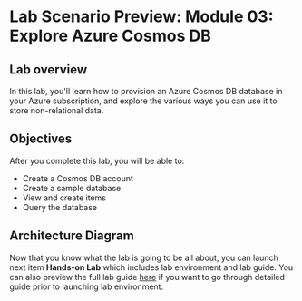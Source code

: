 # Lab Scenario Preview: Module 03: Explore Azure Cosmos DB

## Lab overview

In this lab, you'll learn how to provision an Azure Cosmos DB database in your Azure subscription, and explore the various ways you can use it to store non-relational data.

## Objectives

After you complete this lab, you will be able to:

- Create a Cosmos DB account
- Create a sample database
- View and create items
- Query the database
  
## Architecture Diagram

Now that you know what the lab is going to be all about, you can launch next item **Hands-on Lab** which includes lab environment and lab guide. You can also preview the full lab guide [here](https://experience.cloudlabs.ai/#/labguidepreview/9c915f5c-ea54-4962-9f61-b43e5ca53a65) if you want to go through detailed guide prior to launching lab environment. 


